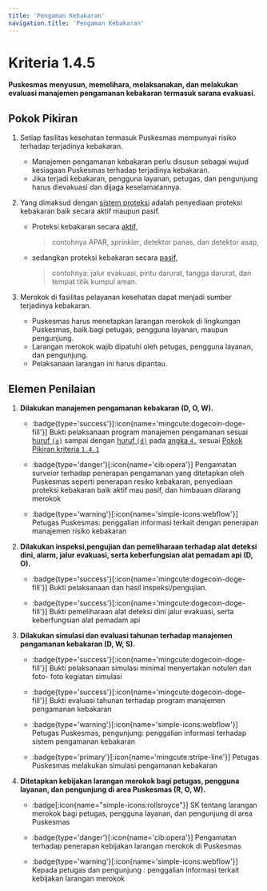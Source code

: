 ```yaml
---
title: 'Pengaman Kebakaran'
navigation.title: 'Pengaman Kebakaran'
---
```


# Kriteria 1.4.5 
**Puskesmas menyusun, memelihara, melaksanakan, dan melakukan evaluasi manajemen pengamanan kebakaran termasuk sarana evakuasi.** 

## Pokok Pikiran 

1. Setiap fasilitas kesehatan termasuk Puskesmas mempunyai risiko terhadap terjadinya kebakaran. 
    - Manajemen pengamanan kebakaran perlu disusun sebagai wujud kesiagaan Puskesmas terhadap terjadinya kebakaran. 
    - Jika terjadi kebakaran, pengguna layanan, petugas, dan pengunjung harus dievakuasi dan dijaga keselamatannya. 

2. Yang dimaksud dengan [sistem proteksi]() adalah penyediaan proteksi kebakaran baik secara aktif maupun pasif. 

     - Proteksi kebakaran secara [aktif](), 
       > contohnya APAR, *sprinkler*, detektor panas, dan detektor asap, 

    - sedangkan proteksi kebakaran secara [pasif](), 
      > contohnya: jalur evakuasi, pintu darurat, tangga darurat, dan tempat titik kumpul aman. 

3. Merokok di fasilitas pelayanan kesehatan dapat menjadi sumber terjadinya kebakaran. 
   - Puskesmas harus menetapkan larangan merokok di lingkungan Puskesmas, baik bagi petugas, pengguna layanan, maupun pengunjung. 
   - Larangan merokok wajib dipatuhi oleh petugas, pengguna layanan, dan pengunjung. 
   - Pelaksanaan larangan ini harus dipantau. 

## Elemen Penilaian 

1. **Dilakukan manajemen pengamanan kebakaran (D, O, W).**
   - :badge{type='success'}[:icon{name='mingcute:dogecoin-doge-fill'}] Bukti pelaksanaan program manajemen pengamanan sesuai [huruf `(a)`](/1/4/1#mpka) sampai dengan [huruf `(d)`](/1/4/1#mpkd) pada [angka `4.`](/1/4/1#manajemen-pengamanan-kebakaran) sesuai [Pokok Pikiran kriteria `1.4.1`](/1/4/1#pokok-pikiran)

   - :badge{type='danger'}[:icon{name='cib:opera'}] Pengamatan surveior terhadap penerapan pengamanan yang ditetapkan oleh Puskesmas seperti penerapan resiko kebakaran, penyediaan proteksi kebakaran baik aktif mau pasif, dan himbauan dilarang merokok 
   - :badge{type='warning'}[:icon{name='simple-icons:webflow'}] Petugas Puskesmas:  penggalian informasi terkait dengan penerapan manajemen risiko kebakaran 
    
2. **Dilakukan inspeksi,pengujian dan pemeliharaan terhadap alat deteksi dini, alarm, jalur evakuasi, serta keberfungsian alat pemadam api (D, O).** 

   - :badge{type='success'}[:icon{name='mingcute:dogecoin-doge-fill'}] Bukti pelaksanaan dan hasil inspeksi/pengujian. 

   - :badge{type='success'}[:icon{name='mingcute:dogecoin-doge-fill'}] Bukti pemeliharaan alat deteksi dini jalur evakuasi, serta keberfungsian alat pemadam api 
    
3. **Dilakukan simulasi dan evaluasi tahunan terhadap manajemen pengamanan kebakaran (D, W, S).**

   - :badge{type='success'}[:icon{name='mingcute:dogecoin-doge-fill'}] Bukti pelaksanaan simulasi minimal menyertakan notulen dan foto- foto kegiatan simulasi 

   - :badge{type='success'}[:icon{name='mingcute:dogecoin-doge-fill'}] Bukti evaluasi tahunan terhadap program manajemen pengamanan kebakaran 
    
   - :badge{type='warning'}[:icon{name='simple-icons:webflow'}] Petugas Puskesmas, pengunjung: penggalian informasi terhadap sistem pengamanan kebakaran 
   - :badge{type='primary'}[:icon{name='mingcute:stripe-line'}] Petugas Puskesmas melakukan simulasi pengamanan kebakaran 

4. **Ditetapkan kebijakan larangan  merokok bagi petugas, pengguna layanan, dan pengunjung di area Puskesmas (R, O, W).** 
    - :badge[:icon{name="simple-icons:rollsroyce"}] SK tentang larangan merokok  bagi petugas, pengguna layanan, dan pengunjung di area Puskesmas 
 
    - :badge{type='danger'}[:icon{name='cib:opera'}] Pengamatan terhadap  penerapan kebijakan larangan merokok di Puskesmas 
    - :badge{type='warning'}[:icon{name='simple-icons:webflow'}] Kepada petugas dan pengunjung : penggalian informasi terkait kebijakan larangan merokok 
